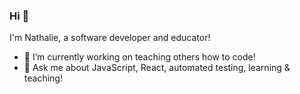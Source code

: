 ### Hi  👋

I'm Nathalie, a software developer and educator!

- 🔭 I’m currently working on teaching others how to code!
- 💬 Ask me about JavaScript, React, automated testing, learning & teaching!
